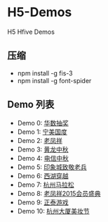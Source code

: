 # H5-Demos
H5 Hfive Demos

## 压缩
* npm install -g fis-3
* npm install -g font-spider

## Demo 列表
* Demo 0: [华数抽奖](http://www.hydeze.com/s/huashu/index.html)
* Demo 1: [宁美国度](http://www.hydeze.com/s/ningmei/index.html)
* Demo 2: [老凤祥](http://www.hydeze.com/s/phoenix/index.html)
* Demo 3: [黄龙中秋](http://www.hydeze.com/s/mid_autumn/index.html)
* Demo 4: [电信中秋](http://www.hydeze.com/s/mid_autumn2/index.html)
* Demo 5: [印象城致敬老兵](http://www.hydeze.com/s/soldier/index.html)
* Demo 6: [西湖穿越](http://www.hydeze.com/s/cross/index.html)
* Demo 7: [杭州马拉松](http://www.hydeze.com/s/marathon/index.html)
* Demo 8: [老凤祥2015会员盛典](http://www.hydeze.com/s/lfx2/index.html)
* Demo 9: [正泰游戏](http://www.hydeze.com/s/zt/index.html)
* Demo 10: [杭州大厦美妆节](http://jump.word1k.com/hzds/index2.html)
